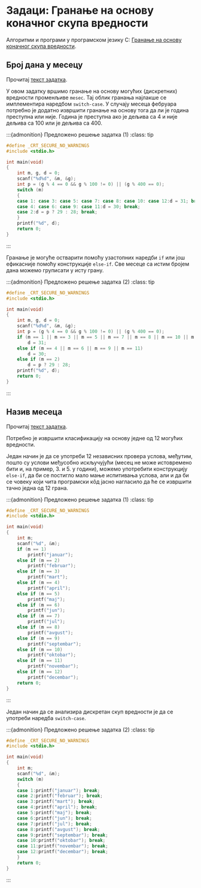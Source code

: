 # Задаци: Гранање на основу коначног скупа вредности

Алгоритми и програми у програмском језику C:
[Гранање на основу коначног скупа вредности](https://petlja.org/biblioteka/r/Zbirka/02%20Grananje/02%20Ugnezdjeno%20grananje/02%20diskretni_skup_vrednosti).

## Број дана у месецу

Прочитај [текст задатка](https://petlja.org/biblioteka/r/Zbirka/broj_dana_u_mesecu).

У овом задатку вршимо гранање на основу могућих (дискретних) вредности
променљиве `mesec`. Тај облик гранања најлакше се имплементира наредбом
`switch-case`. У случају месеца фебруара потребно је додатно извршити гранање
на основу тога да ли је година преступна или није. Година је преступна ако је
дељива са 4 и није дељива са 100 или је дељива са 400.

:::{admonition} Предложено решење задатка (1)
:class: tip

```c
#define _CRT_SECURE_NO_WARNINGS
#include <stdio.h>

int main(void)
{
    int m, g, d = 0;
    scanf("%d%d", &m, &g);
    int p = (g % 4 == 0 && g % 100 != 0) || (g % 400 == 0);
    switch (m)
    {
    case 1: case 3: case 5: case 7: case 8: case 10: case 12:d = 31; break;
    case 4: case 6: case 9: case 11:d = 30; break;
    case 2:d = p ? 29 : 28; break;
    }
    printf("%d", d);
    return 0;
}
```

:::

Гранање је могуће остварити помоћу узастопних наредби `if` или још ефикасније
помоћу конструкције `else-if`. Све месеце са истим бројем дана можемо груписати
у исту грану.

:::{admonition} Предложено решење задатка (2)
:class: tip

```c
#define _CRT_SECURE_NO_WARNINGS
#include <stdio.h>

int main(void)
{
    int m, g, d = 0;
    scanf("%d%d", &m, &g);
    int p = (g % 4 == 0 && g % 100 != 0) || (g % 400 == 0);
    if (m == 1 || m == 3 || m == 5 || m == 7 || m == 8 || m == 10 || m == 12)
        d = 31;
    else if (m == 4 || m == 6 || m == 9 || m == 11)
        d = 30;
    else if (m == 2)
        d = p ? 29 : 28;
    printf("%d", d);
    return 0;
}
```

:::

## Назив месеца

Прочитај [текст задатка](https://petlja.org/biblioteka/r/Zbirka/naziv_meseca).

Потребно је извршити класификацију на основу једне од 12 могућих вредности.

Један начин је да се употреби 12 независних провера услова, међутим, пошто су
услови међусобно искључујући (месец не може истовремено бити и, на пример, 3.
и 5. у години), можемо употребити конструкцију `else-if`, да би се постигло
мало мање испитивања услова, али и да би се човеку који чита програмски кôд
јасно нагласило да ће се извршити тачно једна од 12 грана.

:::{admonition} Предложено решење задатка (1)
:class: tip

```c
#define _CRT_SECURE_NO_WARNINGS
#include <stdio.h>

int main(void)
{
    int m;
    scanf("%d", &m);
    if (m == 1)
        printf("januar");
    else if (m == 2)
        printf("februar");
    else if (m == 3)
        printf("mart");
    else if (m == 4)
        printf("april");
    else if (m == 5)
        printf("maj");
    else if (m == 6)
        printf("jun");
    else if (m == 7)
        printf("jul");
    else if (m == 8)
        printf("avgust");
    else if (m == 9)
        printf("septembar");
    else if (m == 10)
        printf("oktobar");
    else if (m == 11)
        printf("novembar");
    else if (m == 12)
        printf("decembar");
    return 0;
}
```

:::

Један начин да се анализира дискретан скуп вредности је да се употреби наредба
`switch-case`.

:::{admonition} Предложено решење задатка (2)
:class: tip

```c
#define _CRT_SECURE_NO_WARNINGS
#include <stdio.h>

int main(void)
{
    int m;
    scanf("%d", &m);
    switch (m)
    {
    case 1:printf("januar"); break;
    case 2:printf("februar"); break;
    case 3:printf("mart"); break;
    case 4:printf("april"); break;
    case 5:printf("maj"); break;
    case 6:printf("jun"); break;
    case 7:printf("jul"); break;
    case 8:printf("avgust"); break;
    case 9:printf("septembar"); break;
    case 10:printf("oktobar"); break;
    case 11:printf("novembar"); break;
    case 12:printf("decembar"); break;
    }
    return 0;
}
```

:::
